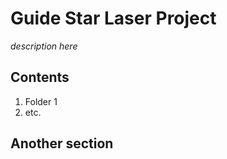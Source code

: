 # Guide Star Laser Project

*description here*

## Contents

1. Folder 1
2. etc.

## Another section